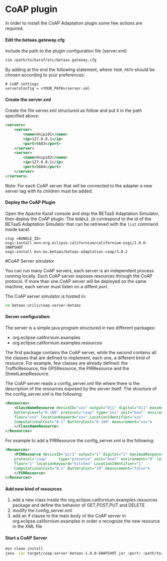 # CoAP plugin
In order to install the CoAP Adaptation plugin some few actions are required.

#### Edit the betaas.gateway.cfg
Include the path to the plugin configuration file (server.xml)
```sh
vim /path/to/karaf/etc/betaas.gateway.cfg
```
By adding at the end the following statement, where `YOUR_PATH` should be chosen according to your preferences:
```
# CoAP settings
serversConfig = <YOUR_PATH>/server.xml
```

#### Create the server.xml 
Create the file server.xml structured as follow and put it in the path specified above:
```xml
<servers>
	<server>
	    <name>Unipi01</name>
	    <ip>127.0.0.1</ip>
	    <port>5683</port>
	</server>
	<server>
	    <name>Unipi02</name>
	    <ip>127.0.0.1</ip>
	    <port>5684</port>
	</server>
</servers>
```

Note: For each CoAP server that will be connected to the adapter a new server tag with its children must be added.

#### Deploy the CoAP Plugin

Open the Apache Karaf console and stop the BETaaS Adaptation Simulator, then deploy the CoAP plugin. The `BUNDLE_ID` correspond to the id of the BETaaS Adaptation Simulator that can be retrieved with the `list` command inside karaf.

```
stop <BUNDLE_ID>
osgi:install mvn:org.eclipse.californium/californium-osgi/1.0.0-SNAPSHOT
osgi:install mvn:eu.betaas/betaas-adaptation-coap/3.0.2
```

#CoAP Server simulator

You can run many CoAP servers, each server is an independent process running locally. Each CoAP server exposes resources through the CoAP protocol. If more than one CoAP server will be deployed on the same machine, each server must listen on a diffent port.

The CoAP server simulator is hosted in:
```sh
cd betaas-utils/coap-server-betaas
```
#### Server configuration:
The server is a simple java program structured in two different packages:

- org.eclipse.californium.examples 
- org.eclipse.californium.examples.resources 

The first package contains the CoAP server, while the second contains all the classes that are defined to implement, each one, a different kind of resource. For example, few classes are already defined: the TrafficResource, the GPSResource, the PIRResource and the StreetLampResource. 

The CoAP server reads a config_server.xml file where there is the description of the resources exposed by the server itself. The structure of the config_server.xml is the following:
```xml
<Resources>
    <ClassNameResource deviceID="xxx" output="0|1" digital="0|1" maximumResponseTime="xxx" memoryStatus="xxx"
    batteryLevel="0-100" protocol="coap" type="xxx" unit="bool" environment="0" latitude="xxx" longitude="xxx" altitude="xxx" 
	floor="xxx" locationKeyword="xxx" LocationIdentifier="xxx"	
    ComputationalCost="0-1" BatteryCost="0-100" measurement="xxx">
    </ClassNameResource>
</Resources>
```
For example to add a PIRResource the config_server.xml is the following:

```xml
<Resources>
	<PIRResource deviceID="pir1" output="1" digital="1" maximumResponseTime="1" memoryStatus="50" batteryLevel="100"
	protocol="coap" 	type="presence" unit="bool" environment="0" latitude="40" longitude="10" altitude="7" 
	floor="1" locationKeyword="kitchen" LocationIdentifier="1"	
    ComputationalCost="0.1" BatteryCost="10" measurement="false">
    </PIRResource>
</Resources>
```
#### Add new kind of resources
1. add a new class inside the org.eclipse.californium.examples.resources package and define the behavior of GET,POST,PUT and DELETE
2. modify the config_server.xml
3. add an if clause to the main body of the CoAP server in org.eclipse.californium.examples in order o recognize the new resource in the XML file

#### Start a CoAP Server
```sh
mvn clean install
java -jar target/coap-server-betaas-1.0.0-SNAPSHOT.jar <port> <path/to/config_server.xml>
```
